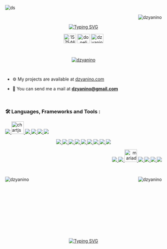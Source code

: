 ![ds](https://github.com/Dzyanino/Dzyanino/assets/111046359/b7e71098-7cf3-4a99-9615-d21832970cf8)


<p align="right"> <img src="https://komarev.com/ghpvc/?username=dzyanino&label=Profile%20views&color=0e75b6&style=flat" alt="dzyanino" /> </p>


<p align="center">
<a target="_blank" href="https://git.io/typing-svg"><img src="https://readme-typing-svg.demolab.com?font=Montserrat+Alternates&weight=600&size=28&duration=3500&pause=1500&color=0F0F0F&center=true&random=false&width=435&lines=Hi+there+%E2%B8%9C(%CB%99%EA%92%B3%E2%80%8B%CB%99+);I'm+Dzyanino;A+web+and+desktop+developer" alt="Typing SVG" /></a>
</p>
<p align="center">
<a target="_blank" href="https://stackoverflow.com/users/15754682" target="blank"><img align="center" src="https://raw.githubusercontent.com/rahuldkjain/github-profile-readme-generator/master/src/images/icons/Social/stack-overflow.svg" alt="15754682" height="30" width="40" /></a>
<a target="_blank" href="https://fb.com/donelidzyanino.manasintsoa" target="blank"><img align="center" src="https://raw.githubusercontent.com/rahuldkjain/github-profile-readme-generator/master/src/images/icons/Social/facebook.svg" alt="doneli dzyanino" height="30" width="40" /></a>
<a target="_blank" href="https://www.hackerrank.com/dzyanino" target="blank"><img align="center" src="https://raw.githubusercontent.com/rahuldkjain/github-profile-readme-generator/master/src/images/icons/Social/hackerrank.svg" alt="dzyanino" height="30" width="40" /></a>
</p>

<br />

<p align="center">
  <a target="_blank" href="https://github.com/ryo-ma/github-profile-trophy">
    <img src="https://github-profile-trophy.vercel.app/?username=dzyanino&theme=dracula&row=2&column=3&margin-w=15&margin-h=15&no-frame=true" alt="dzyanino" />
  </a>
</p>

<br />

- ⚙️ My projects are available at [dzyanino.com](https://dzyanino.com)

- 📧 You can send me a mail at **dzyanino@gmail.com**

<br />

<h3 align="left">🛠️ Languages, Frameworks and Tools :</h3>

<p align="left">
  <a target="_blank" href="https://getbootstrap.com" target="_blank" rel="noreferrer">
    <img src="https://skillicons.dev/icons?i=bootstrap" />
  </a>
  <a target="_blank" href="https://www.chartjs.org" target="_blank" rel="noreferrer">
    <img src="https://www.chartjs.org/media/logo-title.svg" alt="chartjs" width="40" height="40"/>
  </a>
  <a target="_blank" href="https://www.qt.io/" target="_blank" rel="noreferrer">
    <img src="https://skillicons.dev/icons?i=qt" />
  </a>
  <a target="_blank" href="https://sass-lang.com" target="_blank" rel="noreferrer">
    <img src="https://skillicons.dev/icons?i=sass" />
  </a>
  <a target="_blank" href="https://tailwindcss.com/" target="_blank" rel="noreferrer">
    <img src="https://skillicons.dev/icons?i=tailwind" />
  </a>
  <a target="_blank" href="https://vuetifyjs.com/en/" target="_blank" rel="noreferrer">
    <img src="https://skillicons.dev/icons?i=vuetify" />
  </a>
</p>
<p align="center">
  <a target="_blank" href="https://www.w3schools.com/cs/" target="_blank" rel="noreferrer">
    <img src="https://skillicons.dev/icons?i=cs" />
  </a>
  <a target="_blank" href="https://expressjs.com" target="_blank" rel="noreferrer">
    <img src="https://skillicons.dev/icons?i=expressjs" />
  </a>
  <a target="_blank" href="https://www.java.com" target="_blank" rel="noreferrer">
    <img src="https://skillicons.dev/icons?i=java" />
  </a>
  <a target="_blank" href="https://developer.mozilla.org/en-US/docs/Web/JavaScript" target="_blank" rel="noreferrer">
    <img src="https://skillicons.dev/icons?i=javascript" />
  </a>
  <a target="_blank" href="https://laravel.com/" target="_blank" rel="noreferrer">
    <img src="https://skillicons.dev/icons?i=laravel" />
  </a>
  <a target="_blank" href="https://nodejs.org" target="_blank" rel="noreferrer">
    <img src="https://skillicons.dev/icons?i=nodejs" />
  </a>
  <a target="_blank" href="https://nuxt.com/" target="_blank" rel="noreferrer">
    <img src="https://skillicons.dev/icons?i=nuxt" />
  </a>
  <a target="_blank" href="https://www.php.net" target="_blank" rel="noreferrer">
    <img src="https://skillicons.dev/icons?i=php" />
  </a>
  <a target="_blank" href="https://vuejs.org/" target="_blank" rel="noreferrer">
    <img src="https://skillicons.dev/icons?i=vue" />
  </a>
</p>
<p align="right">
  <a target="_blank" href="https://git-scm.com/" target="_blank" rel="noreferrer">
    <img src="https://skillicons.dev/icons?i=git" />
  </a>
  <a target="_blank" href="https://www.linux.org/" target="_blank" rel="noreferrer">
    <img src="https://skillicons.dev/icons?i=linux" />
  </a>
  <a target="_blank" href="https://mariadb.org/" target="_blank" rel="noreferrer">
    <img src="https://www.vectorlogo.zone/logos/mariadb/mariadb-icon.svg" alt="mariadb" width="40" height="40"/>
    </a>
  <a target="_blank" href="https://www.mongodb.com/" target="_blank" rel="noreferrer">
    <img src="https://skillicons.dev/icons?i=mongodb" />
  </a>
  <a target="_blank" href="https://www.mysql.com/" target="_blank" rel="noreferrer">
    <img src="https://skillicons.dev/icons?i=mysql" />
  </a>
  <a target="_blank" href="https://www.postgresql.org" target="_blank" rel="noreferrer">
    <img src="https://skillicons.dev/icons?i=postgresql" />
  </a>
  <a target="_blank" href="https://www.sqlite.org/" target="_blank" rel="noreferrer">
    <img src="https://skillicons.dev/icons?i=sqlite" />
  </a>
</p>

<br />

<div>
  <p><img align="left" src="https://github-readme-stats.vercel.app/api/top-langs?username=dzyanino&show_icons=true&locale=en&layout=compact" alt="dzyanino" /></p>
  <p>&nbsp;<img align="right" src="https://github-readme-stats.vercel.app/api?username=dzyanino&show_icons=true&locale=en" alt="dzyanino" /></p><br />
</div>

<br />
<br />
<br />
<br />
<br />
<br />
<br />
<br />

<p align="center">
<a href="https://git.io/typing-svg"><img src="https://readme-typing-svg.demolab.com?font=Montserrat+Alternates&weight=600&size=28&duration=3500&pause=1500&color=0F0F0F&center=true&random=false&width=435&lines=Got+a+problem+to+solve+%3F;I+can+help+right+away" alt="Typing SVG" /></a>
</p>



